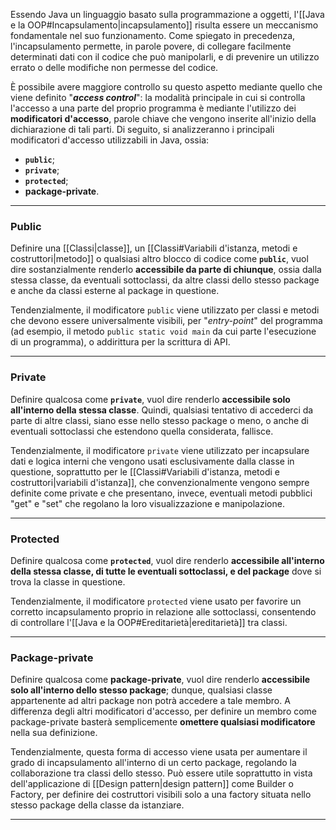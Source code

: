 Essendo Java un linguaggio basato sulla programmazione a oggetti, l'[[Java e la OOP#Incapsulamento|incapsulamento]] risulta essere un meccanismo fondamentale nel suo funzionamento. Come spiegato in precedenza, l'incapsulamento permette, in parole povere, di collegare facilmente determinati dati con il codice che può manipolarli, e di prevenire un utilizzo errato o delle modifiche non permesse del codice.

È possibile avere maggiore controllo su questo aspetto mediante quello che viene definito "***access control***": la modalità principale in cui si controlla l'accesso a una parte del proprio programma è mediante l'utilizzo dei **modificatori d'accesso**, parole chiave che vengono inserite all'inizio della dichiarazione di tali parti. Di seguito, si analizzeranno i principali modificatori d'accesso utilizzabili in Java, ossia:
- **`public`**;
- **`private`**;
- **`protected`**;
- **package-private**.
___
### Public

Definire una [[Classi|classe]], un [[Classi#Variabili d'istanza, metodi e costruttori|metodo]] o qualsiasi altro blocco di codice come **`public`**, vuol dire sostanzialmente renderlo **accessibile da parte di chiunque**, ossia dalla stessa classe, da eventuali sottoclassi, da altre classi dello stesso package e anche da classi esterne al package in questione.

Tendenzialmente, il modificatore `public` viene utilizzato per classi e metodi che devono essere universalmente visibili, per "*entry-point*" del programma (ad esempio, il metodo `public static void main` da cui parte l'esecuzione di un programma), o addirittura per la scrittura di API.
___
### Private

Definire qualcosa come **`private`**, vuol dire renderlo **accessibile solo all'interno della stessa classe**. Quindi, qualsiasi tentativo di accederci da parte di altre classi, siano esse nello stesso package o meno, o anche di eventuali sottoclassi che estendono quella considerata, fallisce.

Tendenzialmente, il modificatore `private` viene utilizzato per incapsulare dati e logica interni che vengono usati esclusivamente dalla classe in questione, soprattutto per le [[Classi#Variabili d'istanza, metodi e costruttori|variabili d'istanza]], che convenzionalmente vengono sempre definite come private e che presentano, invece, eventuali metodi pubblici "get" e "set" che regolano la loro visualizzazione e manipolazione.
___
### Protected

Definire qualcosa come **`protected`**, vuol dire renderlo **accessibile all'interno della stessa classe, di tutte le eventuali sottoclassi, e del package** dove si trova la classe in questione.

Tendenzialmente, il modificatore `protected` viene usato per favorire un corretto incapsulamento proprio in relazione alle sottoclassi, consentendo di controllare l'[[Java e la OOP#Ereditarietà|ereditarietà]] tra classi.
___
### Package-private

Definire qualcosa come **package-private**, vuol dire renderlo **accessibile solo all'interno dello stesso package**; dunque, qualsiasi classe appartenente ad altri package non potrà accedere a tale membro. A differenza degli altri modificatori d'accesso, per definire un membro come package-private basterà semplicemente **omettere qualsiasi modificatore** nella sua definizione.

Tendenzialmente, questa forma di accesso viene usata per aumentare il grado di incapsulamento all'interno di un certo package, regolando la collaborazione tra classi dello stesso. Può essere utile soprattutto in vista dell'applicazione di [[Design pattern|design pattern]] come Builder o Factory, per definire dei costruttori visibili solo a una factory situata nello stesso package della classe da istanziare.
___